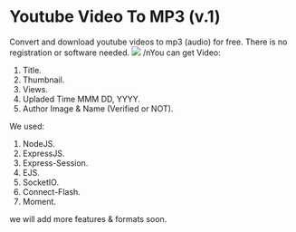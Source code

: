 # Youtube Video To MP3 (v.1)
Convert and download youtube videos to mp3 (audio) for free. There is no registration or software needed.
<img src="https://www.google.com/images/branding/googlelogo/2x/googlelogo_color_92x30dp.png" style="display: inline-block; margin: 0 auto;">
/nYou can get Video:
<ol>
  <li>Title.</li>
  <li>Thumbnail.</li>
  <li>Views.</li>
  <li>Upladed Time MMM DD, YYYY.</li>
  <li>Author Image & Name (Verified or NOT).</li>
</ol>

We used:
<ol>
  <li>NodeJS.</li>
  <li>ExpressJS.</li>
  <li>Express-Session.</li>
  <li>EJS.</li>
  <li>SocketIO.</li>
  <li>Connect-Flash.</li>
  <li>Moment.</li>
</ol>

we will add more features & formats soon.
